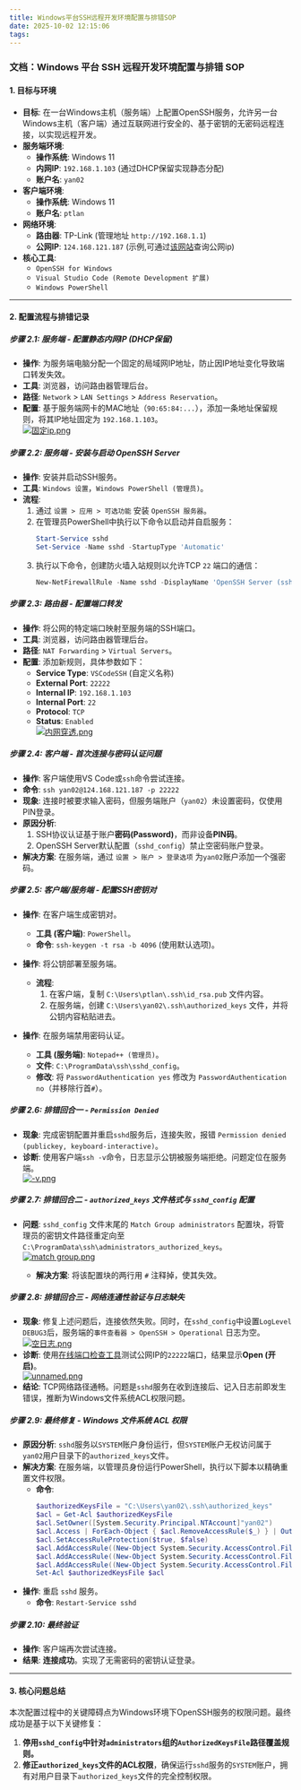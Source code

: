 ```yaml
---
title: Windows平台SSH远程开发环境配置与排错SOP
date: 2025-10-02 12:15:06
tags:
---
```

### **文档：Windows 平台 SSH 远程开发环境配置与排错 SOP**

#### **1. 目标与环境**

  * **目标**: 在一台Windows主机（服务端）上配置OpenSSH服务，允许另一台Windows主机（客户端）通过互联网进行安全的、基于密钥的无密码远程连接，以实现远程开发。
  * **服务端环境**:
      * **操作系统**: Windows 11
      * **内网IP**: `192.168.1.103` (通过DHCP保留实现静态分配)
      * **账户名**: `yan02`
  * **客户端环境**:
      * **操作系统**: Windows 11
      * **账户名**: `ptlan`
  * **网络环境**:
      * **路由器**: TP-Link (管理地址 `http://192.168.1.1`)
      * **公网IP**: `124.168.121.187` (示例,可通过[该网站](https://whatismyipaddress.com/)查询公网ip)
  * **核心工具**:
      * `OpenSSH for Windows`
      * `Visual Studio Code (Remote Development 扩展)`
      * `Windows PowerShell`

-----

#### **2. 配置流程与排错记录**

##### **步骤 2.1: 服务端 - 配置静态内网IP (DHCP保留)**

  * **操作**: 为服务端电脑分配一个固定的局域网IP地址，防止因IP地址变化导致端口转发失效。
  * **工具**: 浏览器，访问路由器管理后台。
  * **路径**: `Network` \> `LAN Settings` \> `Address Reservation`。
  * **配置**: 基于服务端网卡的MAC地址（`90:65:84:...`），添加一条地址保留规则，将其IP地址固定为 `192.168.1.103`。  
[![固定ip.png](https://youke1.picui.cn/s1/2025/08/09/689625cb4af8b.png)](https://youke1.picui.cn/s1/2025/08/09/689625cb4af8b.png)

##### **步骤 2.2: 服务端 - 安装与启动 OpenSSH Server**

  * **操作**: 安装并启动SSH服务。
  * **工具**: `Windows 设置`，`Windows PowerShell (管理员)`。
  * **流程**:
    1.  通过 `设置 > 应用 > 可选功能` 安装 `OpenSSH 服务器`。
    2.  在管理员PowerShell中执行以下命令以启动并自启服务：
        ```powershell
        Start-Service sshd
        Set-Service -Name sshd -StartupType 'Automatic'
        ```
    3.  执行以下命令，创建防火墙入站规则以允许TCP `22` 端口的通信：
        ```powershell
        New-NetFirewallRule -Name sshd -DisplayName 'OpenSSH Server (sshd)' -Enabled True -Direction Inbound -Protocol TCP -Action Allow -LocalPort 22
        ```

##### **步骤 2.3: 路由器 - 配置端口转发**

  * **操作**: 将公网的特定端口映射至服务端的SSH端口。
  * **工具**: 浏览器，访问路由器管理后台。
  * **路径**: `NAT Forwarding` \> `Virtual Servers`。
  * **配置**: 添加新规则，具体参数如下：
      * **Service Type**: `VSCodeSSH` (自定义名称)
      * **External Port**: `22222`
      * **Internal IP**: `192.168.1.103`
      * **Internal Port**: `22`
      * **Protocol**: `TCP`
      * **Status**: `Enabled`  
[![内网穿透.png](https://youke1.picui.cn/s1/2025/08/09/689625cacc2ab.png)](https://youke1.picui.cn/s1/2025/08/09/689625cacc2ab.png)

##### **步骤 2.4: 客户端 - 首次连接与密码认证问题**

  * **操作**: 客户端使用VS Code或`ssh`命令尝试连接。
  * **命令**: `ssh yan02@124.168.121.187 -p 22222`
  * **现象**: 连接时被要求输入密码，但服务端账户（`yan02`）未设置密码，仅使用PIN登录。
  * **原因分析**:
    1.  SSH协议认证基于账户**密码(Password)**，而非设备**PIN码**。
    2.  OpenSSH Server默认配置（`sshd_config`）禁止空密码账户登录。
  * **解决方案**: 在服务端，通过 `设置 > 账户 > 登录选项` 为`yan02`账户添加一个强密码。

##### **步骤 2.5: 客户端/服务端 - 配置SSH密钥对**

  * **操作**: 在客户端生成密钥对。

      * **工具 (客户端)**: `PowerShell`。
      * **命令**: `ssh-keygen -t rsa -b 4096` (使用默认选项)。

  * **操作**: 将公钥部署至服务端。

      * **流程**:
        1.  在客户端，复制 `C:\Users\ptlan\.ssh\id_rsa.pub` 文件内容。
        2.  在服务端，创建 `C:\Users\yan02\.ssh\authorized_keys` 文件，并将公钥内容粘贴进去。

  * **操作**: 在服务端禁用密码认证。

      * **工具 (服务端)**: `Notepad++ (管理员)`。
      * **文件**: `C:\ProgramData\ssh\sshd_config`。
      * **修改**: 将 `PasswordAuthentication yes` 修改为 `PasswordAuthentication no`（并移除行首`#`）。

##### **步骤 2.6: 排错回合一 - `Permission Denied`**

  * **现象**: 完成密钥配置并重启`sshd`服务后，连接失败，报错 `Permission denied (publickey, keyboard-interactive)`。
  * **诊断**: 使用客户端`ssh -v`命令，日志显示公钥被服务端拒绝。问题定位在服务端。  
[![-v.png](https://youke1.picui.cn/s1/2025/08/09/68962752bbb66.png)](https://youke1.picui.cn/s1/2025/08/09/68962752bbb66.png)

##### **步骤 2.7: 排错回合二 - `authorized_keys` 文件格式与 `sshd_config` 配置**


  * **问题**: `sshd_config` 文件末尾的 `Match Group administrators` 配置块，将管理员的密钥文件路径重定向至 `C:\ProgramData\ssh\administrators_authorized_keys`。  
[![match group.png](https://youke1.picui.cn/s1/2025/08/09/6896271581a69.png)](https://youke1.picui.cn/s1/2025/08/09/6896271581a69.png)

      * **解决方案**: 将该配置块的两行用 `#` 注释掉，使其失效。

##### **步骤 2.8: 排错回合三 - 网络连通性验证与日志缺失**

  * **现象**: 修复上述问题后，连接依然失败。同时，在`sshd_config`中设置`LogLevel DEBUG3`后，服务端的`事件查看器 > OpenSSH > Operational` 日志为空。  
[![空日志.png](https://youke1.picui.cn/s1/2025/08/09/689626ac8e83c.png)](https://youke1.picui.cn/s1/2025/08/09/689626ac8e83c.png)
  * **诊断**: 使用[在线端口检查工具](https://www.portcheckers.com/)测试公网IP的`22222`端口，结果显示**Open (开启)**。  
[![unnamed.png](https://youke1.picui.cn/s1/2025/08/09/68962675a7d52.png)](https://youke1.picui.cn/s1/2025/08/09/68962675a7d52.png)
  * **结论**: TCP网络路径通畅。问题是`sshd`服务在收到连接后、记入日志前即发生错误，推断为Windows文件系统ACL权限问题。

##### **步骤 2.9: 最终修复 - Windows 文件系统 ACL 权限**

  * **原因分析**: `sshd`服务以`SYSTEM`账户身份运行，但`SYSTEM`账户无权访问属于`yan02`用户目录下的`authorized_keys`文件。
  * **解决方案**: 在服务端，以管理员身份运行PowerShell，执行以下脚本以精确重置文件权限。
      * **命令**:
        ```powershell
        $authorizedKeysFile = "C:\Users\yan02\.ssh\authorized_keys"
        $acl = Get-Acl $authorizedKeysFile
        $acl.SetOwner([System.Security.Principal.NTAccount]"yan02")
        $acl.Access | ForEach-Object { $acl.RemoveAccessRule($_) } | Out-Null
        $acl.SetAccessRuleProtection($true, $false)
        $acl.AddAccessRule((New-Object System.Security.AccessControl.FileSystemAccessRule("yan02", "FullControl", "Allow")))
        $acl.AddAccessRule((New-Object System.Security.AccessControl.FileSystemAccessRule("SYSTEM", "FullControl", "Allow")))
        $acl.AddAccessRule((New-Object System.Security.AccessControl.FileSystemAccessRule("Administrators", "FullControl", "Allow")))
        Set-Acl $authorizedKeysFile $acl
        ```
  * **操作**: 重启 `sshd` 服务。
      * **命令**: `Restart-Service sshd`

##### **步骤 2.10: 最终验证**

  * **操作**: 客户端再次尝试连接。
  * **结果**: **连接成功**。实现了无需密码的密钥认证登录。

-----

#### **3. 核心问题总结**

本次配置过程中的关键障碍点为Windows环境下OpenSSH服务的权限问题。最终成功是基于以下关键修复：

1.  **停用`sshd_config`中针对`administrators`组的`AuthorizedKeysFile`路径覆盖规则。**
2.  **修正`authorized_keys`文件的ACL权限**，确保运行`sshd`服务的`SYSTEM`账户，拥有对用户目录下`authorized_keys`文件的完全控制权限。